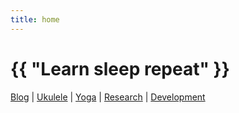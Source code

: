 ```yaml
---
title: home
---
```

# {{ "Learn sleep repeat" }}


[Blog](/pages/blog.html)
 | 
[Ukulele](/2024/07/12/ukulele.html)
 | 
[Yoga](/2024/07/11/yoga.html)
 | 
[Research](/2024/07/13/research.html)
| 
[Development](/2024/07/14/development.html)
